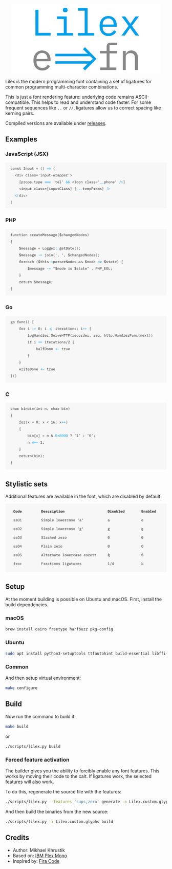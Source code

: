 <p align="center">
    <img
        src="./showcases/logo@2x.png"
        alt="Lilex logo"
        width="464px">
<p>

Lilex is the modern programming font containing a set of ligatures for common programming multi-character combinations.

This is just a font rendering feature: underlying code remains ASCII-compatible. This helps to read and understand code faster. For some frequent sequences like `..` or `//`, ligatures allow us to correct spacing like kerning pairs.

Compiled versions are available under [releases](https://github.com/mishamyrt/Lilex/releases).

## Examples

### JavaScript (JSX)

<img src="./showcases/js@2x.png">

### PHP

<img src="./showcases/php@2x.png">

### Go

<img src="./showcases/go@2x.png">

### C

<img src="./showcases/c@2x.png">

## Stylistic sets

Additional features are available in the font, which are disabled by default.

<img src="./showcases/stylistic@2x.png">

## Setup


At the moment building is possible on Ubuntu and macOS. First, install the build dependencies.

### macOS

```sh
brew install cairo freetype harfbuzz pkg-config
```

### Ubuntu

```sh
sudo apt install python3-setuptools ttfautohint build-essential libffi-dev libgit2-dev
```

### Common

And then setup virtual environment:

```sh
make configure
```

## Build

Now run the command to build it.

```sh
make build
```

or

```sh
./scripts/lilex.py build
```

### Forced feature activation

The builder gives you the ability to forcibly enable any font features. This works by moving their code to the calt. If ligatures work, the selected features will also work.

To do this, regenerate the source file with the features:

```sh
./scripts/lilex.py --features 'sups,zero' generate -o Lilex.custom.glyphs
```

And then build the binaries from the new source:

```sh
./scripts/lilex.py -i Lilex.custom.glyphs build
```

## Credits

-   Author: Mikhael Khrustik
-   Based on: [IBM Plex Mono](https://github.com/IBM/plex)
-   Inspired by: [Fira Code](https://github.com/tonsky/FiraCode)
